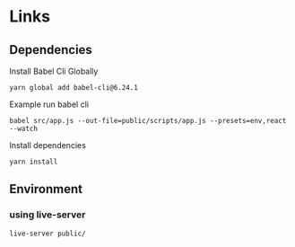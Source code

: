 # Links


## Dependencies

Install Babel Cli Globally
```
yarn global add babel-cli@6.24.1
```

Example run babel cli
```
babel src/app.js --out-file=public/scripts/app.js --presets=env,react --watch
```

Install dependencies
```
yarn install
```

## Environment

### using live-server
```
live-server public/
```
